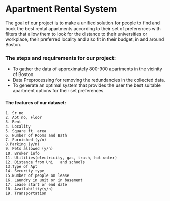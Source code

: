 # Apartment Rental System
The goal of our project is to make a unified solution for people to find and book the best rental apartments according to their set of preferences with filters that allow them to look for the distance to their universities or workplace, their preferred locality and also fit in their budget, in and around Boston.
### The steps and requirements for our project:
+ To gather the data of approximately 800-900 apartments in the vicinity of Boston.
+ Data Preprocessing for removing the redundancies in the collected data.
+ To generate an optimal system that provides the user the best suitable apartment options for their set preferences. 
#### The features of our dataset:
    1. Sr no
	2. Apt no, Floor
	3. Rent
	4. Locality
	5. Square ft. area
	6. Number of Rooms and Bath
	7. Furnished (y/n)
	8.Parking (y/n)
	9. Pets allowed (y/n)
	10. Broker info 
	11. Utilities(electricity, gas, trash, hot water) 
	12. Distance from Uni	and schools		
	13.Type of Apt
	14. Security type
	15.Number of people on lease
	16. Laundry in unit or in basement
	17. Lease start or end date
	18. Availability(y/n)
	19. Transportation



